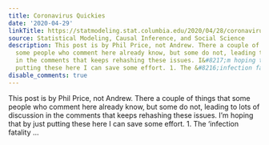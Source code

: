 ```yaml
---
title: Coronavirus Quickies
date: '2020-04-29'
linkTitle: https://statmodeling.stat.columbia.edu/2020/04/28/coronavirus-quickies/
source: Statistical Modeling, Causal Inference, and Social Science
description: This post is by Phil Price, not Andrew. There a couple of things that
  some people who comment here already know, but some do not, leading to lots of discussion
  in the comments that keeps rehashing these issues. I&#8217;m hoping that by just
  putting these here I can save some effort. 1. The &#8216;infection fatality ...
disable_comments: true
---
```

This post is by Phil Price, not Andrew. There a couple of things that some people who comment here already know, but some do not, leading to lots of discussion in the comments that keeps rehashing these issues. I&#8217;m hoping that by just putting these here I can save some effort. 1. The &#8216;infection fatality ...